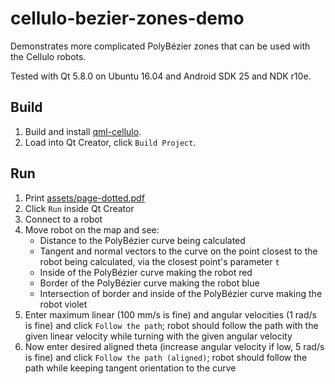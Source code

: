 cellulo-bezier-zones-demo
=========================

Demonstrates more complicated PolyBézier zones that can be used with the Cellulo robots.

Tested with Qt 5.8.0 on Ubuntu 16.04 and Android SDK 25 and NDK r10e.

Build
-----

1. Build and install [qml-cellulo](../../).
1. Load into Qt Creator, click `Build Project`.

Run
---

1. Print [assets/page-dotted.pdf](assets/page-dotted.pdf)
1. Click `Run` inside Qt Creator
1. Connect to a robot
1. Move robot on the map and see:
    - Distance to the PolyBézier curve being calculated
    - Tangent and normal vectors to the curve on the point closest to the robot being calculated, via the closest point's parameter `t`
    - Inside of the PolyBézier curve making the robot red
    - Border of the PolyBézier curve making the robot blue
    - Intersection of border and inside of the PolyBézier curve making the robot violet
1. Enter maximum linear (100 mm/s is fine) and angular velocities (1 rad/s is fine) and click `Follow the path`; robot should follow the path with the given linear velocity while turning with the given angular velocity
1. Now enter desired aligned theta (increase angular velocity if low, 5 rad/s is fine) and click `Follow the path (aligned)`; robot should follow the path while keeping tangent orientation to the curve
